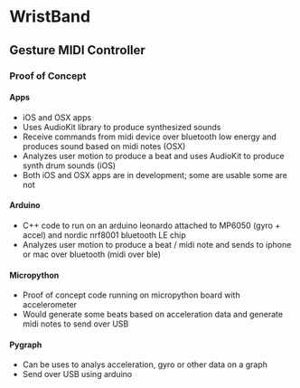 # WristBand
## Gesture MIDI Controller
### Proof of Concept
#### Apps
- iOS and OSX apps
- Uses AudioKit library to produce synthesized sounds
- Receive commands from midi device over bluetooth low energy and produces sound based on midi notes (OSX)
- Analyzes user motion to produce a beat and uses AudioKit to produce synth drum sounds (iOS)
- Both iOS and OSX apps are in development; some are usable some are not

#### Arduino
- C++ code to run on an arduino leonardo attached to MP6050 (gyro + accel) and nordic nrf8001 bluetooth LE chip
- Analyzes user motion to produce a beat / midi note and sends to iphone or mac over bluetooth (midi over ble)

#### Micropython
- Proof of concept code running on micropython board with accelerometer
- Would generate some beats based on acceleration data and generate midi notes to send over USB

#### Pygraph
- Can be uses to analys acceleration, gyro or other data on a graph
- Send over USB using arduino
